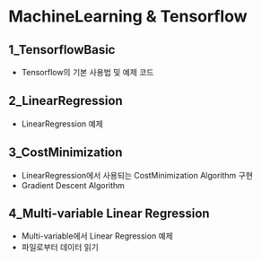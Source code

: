 # MachineLearning & Tensorflow

## 1_TensorflowBasic

- Tensorflow의 기본 사용법 및 예제 코드

## 2_LinearRegression

- LinearRegression 예제

## 3_CostMinimization

- LinearRegression에서 사용되는 CostMinimization Algorithm 구현
- Gradient Descent Algorithm

## 4_Multi-variable Linear Regression

- Multi-variable에서 Linear Regression 예제
- 파일로부터 데이터 읽기
